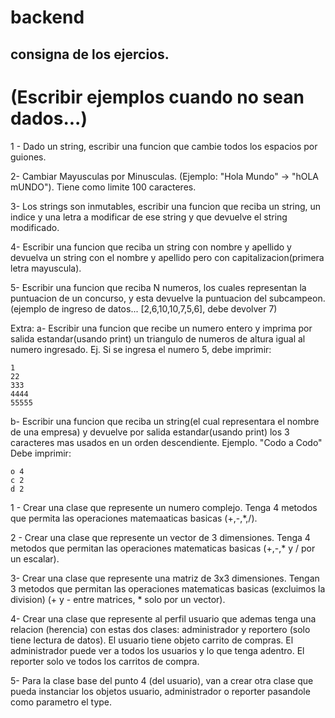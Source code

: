 # backend

## consigna de los ejercios.
# (Escribir ejemplos cuando no sean dados...)
1 - Dado un string, escribir una funcion que cambie todos los espacios por guiones.

2-  Cambiar Mayusculas por Minusculas. (Ejemplo: "Hola Mundo" -> "hOLA mUNDO"). Tiene como limite 100 caracteres.

3- Los strings son inmutables, escribir una funcion que reciba un string, un indice y una letra a modificar de ese string y que devuelve el string modificado.

4- Escribir una funcion que reciba un string con nombre y apellido y devuelva un string con el nombre y apellido pero con capitalizacion(primera letra mayuscula).

5- Escribir una funcion que reciba N numeros, los cuales representan la puntuacion de un concurso, y esta devuelve la puntuacion del subcampeon. (ejemplo de ingreso de datos... [2,6,10,10,7,5,6], debe devolver 7)

Extra:
a- Escribir una funcion que recibe un numero entero y imprima por salida estandar(usando print) un triangulo de numeros de altura igual al numero ingresado.
Ej. Si se ingresa el numero 5, debe imprimir:

```
1
22
333
4444
55555
```

b- Escribir una funcion que reciba un string(el cual representara el nombre de una empresa) y devuelve por salida estandar(usando print) los 3 caracteres mas usados en un orden descendiente. 
Ejemplo. "Codo a Codo"
Debe imprimir:
```
o 4
c 2
d 2
```


1 - Crear una clase que represente un numero complejo.
Tenga 4 metodos que permita las operaciones matemaaticas basicas (+,-,*,/).

2 - Crear una clase que represente un vector de 3 dimensiones.
Tenga 4 metodos que permitan las operaciones matematicas basicas (+,-,* y / por un escalar).

3- Crear una clase que represente una matriz de 3x3 dimensiones.
Tengan 3 metodos que permitan las operaciones matematicas basicas (excluimos la division) (+ y - entre matrices, * solo por un vector).

4- Crear una clase que represente al perfil usuario que ademas tenga una relacion (herencia) con estas dos clases:
administrador y reportero (solo tiene lectura de datos).
El usuario tiene objeto carrito de compras.
El administrador puede ver a todos los usuarios y lo que tenga adentro.
El reporter solo ve todos los carritos de compra.

5- Para la clase base del punto 4 (del usuario), van a crear otra clase que pueda instanciar los objetos usuario, administrador o reporter pasandole como parametro el type.
